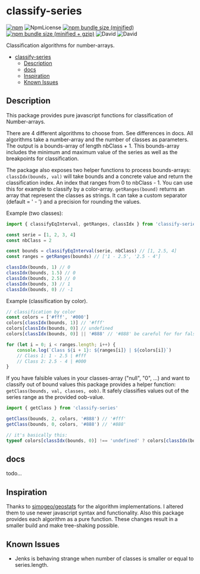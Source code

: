 # classify-series

[![npm](https://img.shields.io/npm/v/classify-series.svg)](https://www.npmjs.com/package/classify-series)
![NpmLicense](https://img.shields.io/npm/l/classify-series.svg)
[![npm bundle size (minified)](https://img.shields.io/bundlephobia/min/classify-series.svg)](https://bundlephobia.com/result?p=classify-series@latest)
[![npm bundle size (minified + gzip)](https://img.shields.io/bundlephobia/minzip/classify-series.svg)](https://bundlephobia.com/result?p=classify-series@latest)
![David](https://img.shields.io/david/Fischerfredl/classify-series.svg)
![David](https://img.shields.io/david/dev/Fischerfredl/classify-series.svg)


Classification algorithms for number-arrays.

- [classify-series](#classify-series)
    - [Description](#description)
    - [docs](#docs)
    - [Inspiration](#inspiration)
    - [Known Issues](#known-issues)

## Description

This package provides pure javascript functions for classification of Number-arrays. 

There are 4 different algorithms to choose from. See differences in docs. All algorithms take a number-array and the number of classes as parameters. The output is a bounds-array of length nbClass + 1. This bounds-array includes the minimum and maximum value of the series as well as the breakpoints for classification.

The package also exposes two helper functions to process bounds-arrays: `classIdx(bounds, val)` will take bounds and a concrete value and return the classification index. An index that ranges from 0 to nbClass - 1. You can use this for example to classify by a color-array. `getRanges(bound)` returns an array that represent the classes as strings. It can take a custom separator (default = ' - ') and a precision for rounding the values. 

Example (two classes):
```javascript
import { classifyEqInterval, getRanges, classIdx } from 'classify-series'

const serie = [1, 2, 3, 4]
const nbClass = 2

const bounds = classifyEqInterval(serie, nbClass) // [1, 2.5, 4]
const ranges = getRanges(bounds) // ['1 - 2.5', '2.5 - 4']

classIdx(bounds, 1) // 0
classIdx(bounds, 1.5) // 0
classIdx(bounds, 2.5) // 0
classIdx(bounds, 3) // 1
classIdx(bounds, 0) // -1
```

Example (classification by color). 

```javascript
// classification by color
const colors = ['#fff', '#000']
colors[classIdx(bounds, 1)] // '#fff'
colors[classIdx(bounds, 0)] // undefined
colors[classIdx(bounds, 0)] || '#888' // '#888' be careful for for falsible values in colors

for (let i = 0; i < ranges.length; i++) {
    console.log(`Class ${i + 1}: ${ranges[i]} | ${colors[i]}`)
    // Class 1: 1 - 2.5 | #fff
    // Class 2: 2.5 - 4 | #000
}
```

If you have falsible values in your classes-array ("null", "0", ...) and want to classify out of bound values this package provides a helper function: `getClass(bounds, val, classes, oob)`. It safely classifies values out of the series range as the provided oob-value.

```javascript
import { getClass } from 'classify-series'

getClass(bounds, 2, colors, '#888') // '#fff'
getClass(bounds, 0, colors, '#888') // '#888'

// it's basically this:
typeof colors[classIdx(bounds, 0)] !== 'undefined' ? colors[classIdx(bounds, 0)] : '#888' // '#888'
```


## docs

todo...

## Inspiration

Thanks to [simogeo/geostats](https://github.com/simogeo/geostats) for the algorithm implementations. I altered them to use newer javascript syntax and functionality. Also this package provides each algorithm as a pure function. These changes result in a smaller build and make tree-shaking possible.

## Known Issues

* Jenks is behaving strange when number of classes is smaller or equal to series.length.